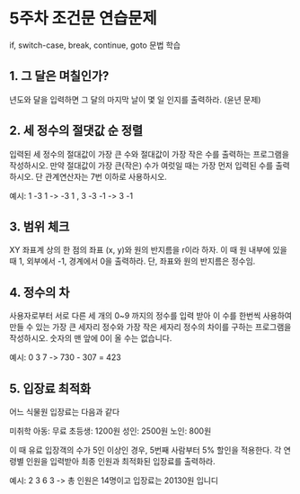 # 5주차 조건문 연습문제
if, switch-case, break, continue, goto 문법 학습

## 1. 그 달은 며칠인가?
년도와 달을 입력하면 그 달의 마지막 날이 몇 일 인지를 출력하라. (윤년 문제)

## 2. 세 정수의 절댓값 순 정렬
입력된 세 정수의 절대값이 가장 큰 수와 절대값이 가장 작은 수를
출력하는 프로그램을 작성하시오. 만약 절대값이 가장 큰(작은) 수가
여럿일 때는 가장 먼저 입력된 수를 출력하시오. 단 관계연산자는 7번
이하로 사용하시오. 

예시: 1 -3 1 -> -3 1 , 3 -3 -1 -> 3 -1 

## 3. 범위 체크
XY 좌표계 상의 한 점의 좌표 (x, y)와 원의 반지름을 r이라 하자. 이 때 원 내부에 있을 때 1, 외부에서 -1, 경계에서 0을 출력하라. 단, 좌표와 원의 반지름은 정수임. 

## 4. 정수의 차
사용자로부터 서로 다른 세 개의 0~9 까지의 정수를 입력 받아 이 수를 한번씩 사용하여 만들 수 있는 가장 큰 세자리 정수와 가장 작은 세자리 정수의 차이를 구하는 프로그램을 작성하시오. 숫자의 맨 앞에 0이 올 수는 없습니다.

예시: 0 3 7 -> 730 - 307 = 423

## 5. 입장료 최적화
어느 식물원 입장료는 다음과 같다

미취학 아동: 무료
초등생: 1200원
성인: 2500원
노인: 800원

이 때 유료 입장객의 수가 5인 이상인 경우, 5번째 사람부터 5% 할인을 적용한다. 각 연령별 인원을 입력받아 최종 인원과 최적화된 입장료를 출력하라. 

예시: 2 3 6 3 -> 총 인원은 14명이고 입장료는 20130원 입니디